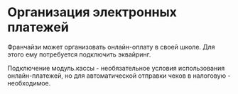 # Организация электронных платежей

Франчайзи может организовать онлайн-оплату в своей школе. Для этого ему потребуется подключить эквайринг.&#x20;

Подключение модуль.кассы - необязательное условия использования онлайн-платежей, но для автоматической отправки чеков в налоговую - необходимое.





